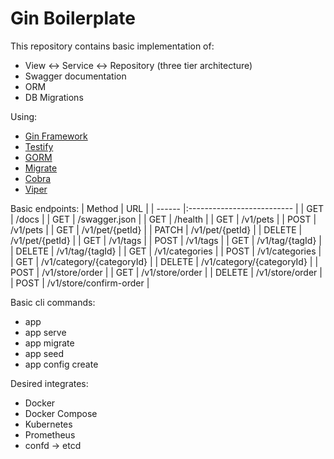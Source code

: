 # Gin Boilerplate

This repository contains basic implementation of:
- View <-> Service <-> Repository (three tier architecture)
- Swagger documentation
- ORM
- DB Migrations


Using:
- [Gin Framework](https://github.com/gin-gonic/gin)
- [Testify](https://github.com/stretchr/testify)
- [GORM](https://github.com/jinzhu/gorm)
- [Migrate](https://github.com/golang-migrate/migrate)
- [Cobra](https://github.com/spf13/cobra)
- [Viper](https://github.com/spf13/viper)


Basic endpoints:
| Method | URL                        |
| ------ |:-------------------------- |
| GET    | /docs                      |
| GET    | /swagger.json              |
| GET    | /health                    |
| GET    | /v1/pets                   |
| POST   | /v1/pets                   |
| GET    | /v1/pet/{petId}            |
| PATCH  | /v1/pet/{petId}            |
| DELETE | /v1/pet/{petId}            |
| GET    | /v1/tags                   |
| POST   | /v1/tags                   |
| GET    | /v1/tag/{tagId}            |
| DELETE | /v1/tag/{tagId}            |
| GET    | /v1/categories             |
| POST   | /v1/categories             |
| GET    | /v1/category/{categoryId}  |
| DELETE | /v1/category/{categoryId}  |
| POST   | /v1/store/order            |
| GET    | /v1/store/order            |
| DELETE | /v1/store/order            |
| POST   | /v1/store/confirm-order    |


Basic cli commands:
- app
- app serve
- app migrate
- app seed
- app config create


Desired integrates:
- Docker
- Docker Compose
- Kubernetes
- Prometheus
- confd -> etcd

